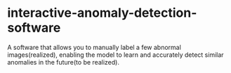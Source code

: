 # interactive-anomaly-detection-software
A software that allows you to manually label a few abnormal images(realized), enabling the model to learn and accurately detect similar anomalies in the future(to be realized).
